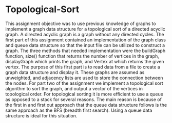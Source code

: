 # Topological-Sort
This assignment objective was to use previous knowledge of graphs to implement a graph data structure for a topological sort of a directed acyclic graph. A directed acyclic graph is a graph without any directed cycles. The first part of this assignment contained an implementation of the graph class and queue data structure so that the input file can be utilized to construct a graph. The three methods that needed implementation were the buildGraph function, size() function that returns the number of vertices in the graph, displayGraph which prints the graph, and Vertex<T> at which returns the given vertex. The purpose of this first part is to read data from a file to create a graph data structure and display it. These graphs are assumed as unweighted, and adjacency lists are used to store the connection between the nodes.
For part two of the assignment we implement a topological sort algorithm to sort the graph, and output a vector of the vertices in topological order. For topological sorting it is more efficient to use a queue as opposed to a stack for several reasons. The main reason is because of the first in and first out approach that the queue data structure follows is the same approach as the BFS (breadth first search). Using a queue data structure is ideal for this situation.
